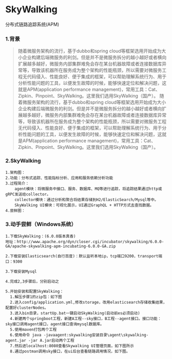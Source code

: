 # SkyWalking
分布式链路追踪系统(APM)


### 1.背景
> 随着微服务架构的流行，基于dubbo和spring cloud等框架选用开始成为大小企业构建后端微服务的利剑。但是并不是微服务拆分的越小越好或者横向扩展越多越好，微服务内部集群难免会存在某台机器故障或者连接数据库异常等，导致该机器所在服务成为整个架构的性能瓶颈，所以需要对微服务工程无代码侵入、性能良好、便于集成的框架，可以帮助理解系统行为、用于分析性能问题的工具，以便发生故障的时候，能够快速定位和解决问题，这就是APM(application performance management)，常用工具：Cat、Zipkin、Pinpoint、SkyWalking。这里我们选用SkyWalking（国产）。	随着微服务架构的流行，基于dubbo和spring cloud等框架选用开始成为大小企业构建后端微服务的利剑。但是并不是微服务拆分的越小越好或者横向扩展越多越好，微服务内部集群难免会存在某台机器故障或者连接数据库异常等，导致该机器所在服务成为整个架构的性能瓶颈，所以需要对微服务工程无代码侵入、性能良好、便于集成的框架，可以帮助理解系统行为、用于分析性能问题的工具，以便发生故障的时候，能够快速定位和解决问题，这就是APM(application performance management)，常用工具：Cat、Zipkin、Pinpoint、SkyWalking。这里我们选用SkyWalking（国产）。
### 2.SkyWalking
	1.架构图：
	2.功能：分布式追踪、性能指标分析、应用和服务依赖分析功能
	3.过程简介：
		agent模块：将微服务中接口、服务、数据库、MQ等进行追踪，将追踪结果通过http或gRPC发送给collector。
		collector模块：通过分析和聚合将结果存储到H2/ElasticSearch/Mysql等中。
		SkyWalking UI模块：可视化展示，UI通过GraphQL + HTTP方式去查找数据。
	4.尝鲜图：
  
	
		
### 3.动手尝鲜（Windows系统）
	1.下载SkyWalking：(6.0.0版本真香)
	地址：http://www.apache.org/dyn/closer.cgi/incubator/skywalking/6.0.0-GA/apache-skywalking-apm-incubating-6.0.0-GA.zip
	
	2.下载安装Elasticsearch(自行百度)：默认监听本地ip，tcp端口9200，transport端口：9300
	
	3.下载安装Mysql
	
	4.完成2,3步骤后，分别启动之

	5.开始安装和配置SkyWalking：
	  1.解压步骤1的zip包：如下图
	  2.进入config/application.yml,修改storage，改用elasticsearch存储收集结果，配置好clusterNodes。
	  3.进入bin目录，startUp.bat一键启动SkyWalking(启动前es必须启动)
	  4.新建两个springboot工程，新建A工程--sky接口，B工程--agent接口。接口功能：sky接口调用agent接口，agent接口查询mysql数据库。
	  5.使用maven打包两个工程
	  6.使用命令 java -javaagent:skywalking安装目录\agent\skywalking-agent.jar -jar A.jar启动两个工程
	  7.然后进localhost:8080查看Skywalking UI管理页面，如下图所示
	  8.通过postman调用sky接口，在ui后台查看链路调用情况，如下图。
	  
	
